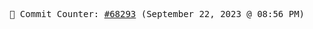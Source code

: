 <p align="center">
    <samp>
        📮 Commit Counter: <a href="https://github.com/Javascript-void0/Javascript-void0/commits/main">#68293</a> (September 22, 2023 @ 08:56 PM)
    </samp>
</p>